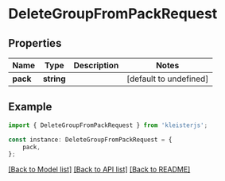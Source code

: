 # DeleteGroupFromPackRequest


## Properties

Name | Type | Description | Notes
------------ | ------------- | ------------- | -------------
**pack** | **string** |  | [default to undefined]

## Example

```typescript
import { DeleteGroupFromPackRequest } from 'kleisterjs';

const instance: DeleteGroupFromPackRequest = {
    pack,
};
```

[[Back to Model list]](../README.md#documentation-for-models) [[Back to API list]](../README.md#documentation-for-api-endpoints) [[Back to README]](../README.md)
